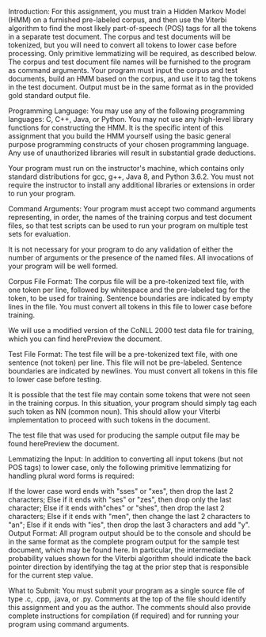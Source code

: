 Introduction: For this assignment, you must train a Hidden Markov Model (HMM) on a furnished pre-labeled corpus, and then use the Viterbi algorithm to find the most likely part-of-speech (POS) tags for all the tokens in a separate test document. The corpus and test documents will be tokenized, but you will need to convert all tokens to lower case before processing. Only primitive lemmatizing will be required, as described below. The corpus and test document file names will be furnished to the program as command arguments. Your program must input the corpus and test documents, build an HMM based on the corpus, and use it to tag the tokens in the test document. Output must be in the same format as in the provided gold standard output file.

Programming Language: You may use any of the following programming languages: C, C++, Java, or Python. You may not use any high-level library functions for constructing the HMM. It is the specific intent of this assignment that you build the HMM yourself using the basic general purpose programming constructs of your chosen programming language. Any use of unauthorized libraries will result in substantial grade deductions.

Your program must run on the instructor's machine, which contains only standard distributions for gcc, g++, Java 8, and Python 3.6.2. You must not require the instructor to install any additional libraries or extensions in order to run your program.

Command Arguments: Your program must accept two command arguments representing, in order, the names of the training corpus and test document files, so that test scripts can be used to run your program on multiple test sets for evaluation.

It is not necessary for your program to do any validation of either the number of arguments or the presence of the named files. All invocations of your program will be well formed.

Corpus File Format: The corpus file will be a pre-tokenized text file, with one token per line, followed by whitespace and the pre-labeled tag for the token, to be used for training. Sentence boundaries are indicated by empty lines in the file. You must convert all tokens in this file to lower case before training.

We will use a modified version of the CoNLL 2000 test data file for training, which you can find herePreview the document.

Test File Format: The test file will be a pre-tokenized text file, with one sentence (not token) per line. This file will not be pre-labeled. Sentence boundaries are indicated by newlines. You must convert all tokens in this file to lower case before testing.

It is possible that the test file may contain some tokens that were not seen in the training corpus. In this situation, your program should simply tag each such token as NN (common noun). This should allow your Viterbi implementation to proceed with such tokens in the document.

The test file that was used for producing the sample output file may be found herePreview the document.

Lemmatizing the Input: In addition to converting all input tokens (but not POS tags) to lower case, only the following primitive lemmatizing for handling plural word forms is required:

If the lower case word ends with "sses" or "xes", then drop the last 2 characters; Else if it ends with "ses" or "zes", then drop only the last character; Else if it ends with"ches" or "shes", then drop the last 2 characters; Else if it ends with "men", then change the last 2 characters to "an"; Else if it ends with "ies", then drop the last 3 characters and add "y". Output Format: All program output should be to the console and should be in the same format as the complete program output for the sample test document, which may be found here. In particular, the intermediate probability values shown for the Viterbi algorithm should indicate the back pointer direction by identifying the tag at the prior step that is responsible for the current step value.

What to Submit: You must submit your program as a single source file of type .c, .cpp, .java, or .py. Comments at the top of the file should identify this assignment and you as the author. The comments should also provide complete instructions for compilation (if required) and for running your program using command arguments.

